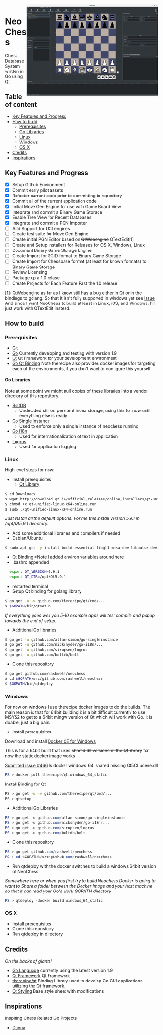 <img src="/screenshots/EarlyProtoType.png?raw=true" alt="NeoChess Database" title="NeoChess" align="right" height="300" />

# NeoChess

Chess Database System written in Go using Qt

## Table of content

- [Key Features and Progress](#Key-Features-and-Progress)
- [How to build](#how-to-build)
  - [Prerequisites](#prerequisites)
  - [Go Libraries](#go-libraries)
  - [Linux](#inux)
  - [Windows](#windows)
  - [OS X](#os-x)
- [Credits](#credits)
- [Inspirations](#inspirations)

## Key Features and Progress

- [x] Setup Github Environment
- [x] Commit early pilot assets
- [x] Refactor current code prior to committing to repository
- [x] Commit all of the current application code
- [x] Initial Move Gen Engine for use with Game Board View
- [x] Integrate and commit a Binary Game Storage
- [x] Enable Tree View for Recent Databases
- [x] Integrate and commit a PGN Importer
- [ ] Add Support for UCI engines
- [ ] Create test suite for Move Gen Engine
- [ ] Create initial PGN Editor based on ~~QtWebengine~~ QTextEdit[1]
- [ ] Create and Setup Installers for Releases for OS X, Windows, Linux
- [ ] Document Binary Game Storage Engine
- [ ] Create Import for SCID format to Binary Game Storage
- [ ] Create Import for Chessbase format (at least for known formats) to Binary Game Storage
- [ ] Review Licensing
- [ ] Package up a 1.0 relase
- [ ] Create Projects for Each Feature Past the 1.0 release

[1]: QtWebengine as far as I know still has a bug either in Qt or in the bindings to golang.
So that it isn't fully supported in windows yet see [Issue](https://github.com/therecipe/qt/issues/217#issuecomment-280940272) 
And since I want NeoChess to build at least in Linux, iOS, and Windows, I'll just work with QTextEdit instead.

## How to build

### Prerequisites

- [Git](https://git-scm.com) 
- [Go](https://golang.org) Currently developing and testing with version 1.9
- [Qt](https://www.qt.io) Qt Framework for your development environment
- [Go Qt Binding](https://github.com/therecipe/qt/) Note therecipe also provides docker images for targeting each of the environments, if you don't want to configure this yourself

#### Go Libraries

Note at some point we might pull copies of these libraries into a vendor directory of this repository.

- [BoltDB](https://github.com/boltdb/bolt) 
  - Undecided still on persitent index storage, using this for now until everything else is ready
- [Go Single Instance](https://github.com/allan-simon/go-singleinstance)
  - Used to enforce only a single instance of neochess running
- [Go i18n](https://github.com/nicksnyder/go-i18n)
  - Used for internationalization of text in application
- [Logrus](https://github.com/sirupsen/logrus)
  - Used for application logging

### Linux

High level steps for now:

- Install prerequisites
  - [Qt Library](http://download.qt.io/official_releases/online_installers/qt-unified-linux-x64-online.run)

```bash
$ cd Downloads
$ wget http://download.qt.io/official_releases/online_installers/qt-unified-linux-x64-online.run
$ chmod +x qt-unified-linux-x64-online.run
$ sudo ./qt-unified-linux-x64-online.run
```

*Just install all the default options.  For me this install version 5.9.1 in /opt/Qt5.9.1 directory.*

- Add some additional libraries and compilers if needed
- Debian/Ubuntu

```bash
$ sudo apt-get -y install build-essential libgl1-mesa-dev libpulse-dev 
```

- Qt Binding *Note I added environ variables around here
- .bashrc appended

```bash
  export QT_VERSION=5.9.1 
  export QT_DIR=/opt/Qt5.9.1
```

- restarted terminal
- Setup Qt binding for golang library

```bash
$ go get -u -v github.com/therecipe/qt/cmd/...
$ $GOPATH/bin/qtsetup
```

*If everything goes well you 5-10 example apps will test compile and popup towards the end of setup.*

  - Additional Go libraries

```bash
$ go get -u github.com/allan-simon/go-singleinstance
$ go get -u github.com/nicksnyder/go-i18n/...
$ go get -u github.com/sirupsen/logrus
$ go get -u github.com/boltdb/bolt
```

- Clone this repository

```bash
$ go get github.com/rashwell/neochess
$ cd $GOPATH/src/github.com/rashwell/neochess
$ $GOPATH/bin/qtdeploy
```

### Windows

For now on windows I use therecipe docker images to do the builds.  The main reason is that for 64bit
building it is a bit difficult currently to use MSYS2 to get to a 64bit mingw version of Qt which will work with Go.  It is doable, just a big pain.  

- Install prerequisites

Download and install [Docker CE for Windows](https://store.docker.com/editions/community/docker-ce-desktop-windows)

This is for a 64bit build that uses ~~shared dll versions of the Qt library~~ for now the static docker image works

[Submited issue #466](https://github.com/therecipe/qt/issues/466) Is docker windows_64_shared missing Qt5CLucene.dll

```powershell
PS > docker pull therecipe/qt:windows_64_static
```

Install Binding for Qt 


```bash
PS > go get -u -v github.com/therecipe/qt/cmd/...
PS > qtsetup
```

- Additional Go Libraries

```powershell
PS > go get -u github.com/allan-simon/go-singleinstance
PS > go get -u github.com/nicksnyder/go-i18n/...
PS > go get -u github.com/sirupsen/logrus
PS > go get -u github.com/boltdb/bolt
```

- Clone this repository

```powershell
PS > go get github.com/rashwell/neochess
PS > cd %GOPATH%/src/github.com/rashwell/neochess
```

- Run qtdeploy with the docker switches to build a windows 64bit version of NeoChess

*Somewhere here or when you first try to build Neochess Docker is going to want to Share a folder between the Docker Image and your host machine so that it can read your Go's work GOPATH directory*

```powershell
PS > qtdeploy -docker build windows_64_static
```

### OS X

- Install prerequisites
- Clone this repository
- Run qtdeploy in directory

## Credits

*On the backs of giants!*

- [Go Language](https://golang.org/) currently using the latest version 1.9
- [Qt Framework](https://www.qt.io/) Qt Framework
- [therecipe/qt](https://github.com/therecipe/qt/) Binding Library used to develop Go GUI applications utilizing the Qt framework.
- [Qt Styling](https://github.com/ColinDuquesnoy/QDarkStyleSheet) Base style sheet with modifications

## Inspirations

Inspiring Chess Related Go Projects

- [Donna](https://github.com/michaeldv/donna)